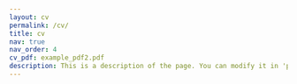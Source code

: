 ```yaml
---
layout: cv
permalink: /cv/
title: cv
nav: true
nav_order: 4
cv_pdf: example_pdf2.pdf
description: This is a description of the page. You can modify it in 'pages/_cv.md'. You can also change or remove the top pdf download button.
---
```

